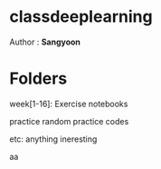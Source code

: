 # classdeeplearning

Author : **Sangyoon**

# Folders

   week[1-16]: Exercise notebooks

practice random practice codes

etc: anything ineresting


aa

